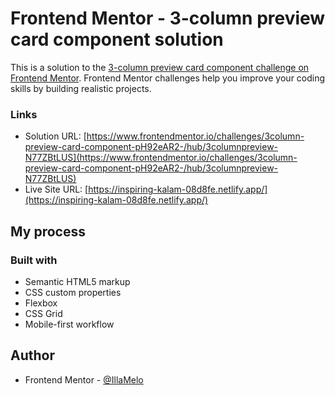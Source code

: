 # Frontend Mentor - 3-column preview card component solution

This is a solution to the [3-column preview card component challenge on Frontend Mentor](https://www.frontendmentor.io/challenges/3column-preview-card-component-pH92eAR2-). Frontend Mentor challenges help you improve your coding skills by building realistic projects. 


### Links

- Solution URL: [https://www.frontendmentor.io/challenges/3column-preview-card-component-pH92eAR2-/hub/3columnpreview-N77ZBtLUS](https://www.frontendmentor.io/challenges/3column-preview-card-component-pH92eAR2-/hub/3columnpreview-N77ZBtLUS)
- Live Site URL: [https://inspiring-kalam-08d8fe.netlify.app/](https://inspiring-kalam-08d8fe.netlify.app/)

## My process

### Built with

- Semantic HTML5 markup
- CSS custom properties
- Flexbox
- CSS Grid
- Mobile-first workflow



## Author


- Frontend Mentor - [@IllaMelo](https://www.frontendmentor.io/profile/IllaMelo)


